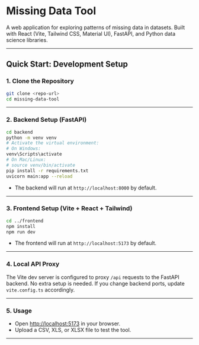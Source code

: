 # Missing Data Tool

A web application for exploring patterns of missing data in datasets. Built with React (Vite, Tailwind CSS, Material UI), FastAPI, and Python data science libraries.

---

## Quick Start: Development Setup

### 1. Clone the Repository

```bash
git clone <repo-url>
cd missing-data-tool
```

---

### 2. Backend Setup (FastAPI)

```bash
cd backend
python -m venv venv
# Activate the virtual environment:
# On Windows:
venv\Scripts\activate
# On Mac/Linux:
# source venv/bin/activate
pip install -r requirements.txt
uvicorn main:app --reload
```
- The backend will run at `http://localhost:8000` by default.

---

### 3. Frontend Setup (Vite + React + Tailwind)

```bash
cd ../frontend
npm install
npm run dev
```
- The frontend will run at `http://localhost:5173` by default.

---

### 4. Local API Proxy

The Vite dev server is configured to proxy `/api` requests to the FastAPI backend. No extra setup is needed. If you change backend ports, update `vite.config.ts` accordingly.

---

### 5. Usage
- Open [http://localhost:5173](http://localhost:5173) in your browser.
- Upload a CSV, XLS, or XLSX file to test the tool.

---